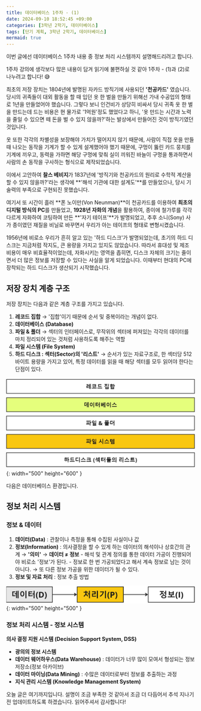 ```yaml
---
title: 데이터베이스 1주차 - (1)
date: 2024-09-10 18:52:45 +09:00
categories: [3학년 2학기, 데이터베이스]
tags: [단기 계획, 3학년 2학기, 데이터베이스]
mermaid: true
---
```


이번 글에선 데이터베이스 1주차 내용 중 정보 처리 시스템까지 설명해드리려고 합니다.

1주차 강의에 생각보다 많은 내용이 담겨 읽기에 불편하실 것 같아 1주차 - (1)과 (2)로 나누려고 합니다! 😅

최초의 저장 장치는 1804년에 발명된 자카드 방직기에 사용되던 **'천공카드'** 였습니다.  
당시의 귀족들이 대외 활동을 할 때 입던 옷 한 벌을 만들기 위해선 가내 수공업의 형태로 1년을 만들었어야 했습니다. 그렇다 보니 인건비가 상당히 비싸서 당시 귀족 옷 한 벌을 만드는데 드는 비용은 현 물가로 '1억원'정도 했었다고 하니, '옷 만드는 시간과 노력을 줄일 수 있으면 떼 돈을 벌 수 있지 않을까?'하는 발상에서 만들어진 것이 방직기였던 것입니다.

옷 또한 각각의 차별성을 보장해야 가치가 떨어지지 않기 때문에, 사람이 직접 옷을 만들 때 나오는 동작을 기계가 할 수 있게 설계했어야 했기 때문에, 구멍이 뚫린 카드 뭉치를 기계에 끼우고, 동력을 가하면 해당 구멍에 맞춰 실이 끼워진 바늘이 구멍을 통과하면서 사람의 손 동작을 구사하는 형식으로 제작되었습니다.

이에서 고안하여 **찰스 베비지**가 1837년에 '방직기와 천공카드의 원리로 수학적 계산을 할 수 있지 않을까?'라는 생각에 **'해석 기관에 대한 설계도'**를 만들었으나, 당시 기술력의 부족으로 구현되진 못했습니다.

여기서 또 시간이 흘러 **폰 노이만(Von Neunman)**이 천공카드를 이용하여 **최초의 디지털 방식의 PC**를 만들었고, **1928년 자화의 개념**을 활용하여, 종이에 철가루를 각각 다르게 자화하여 코팅하여 만든 **'자기 테이프'**가 발명되었고, 추후 소니(Sony) 사가 종이였던 재질을 비닐로 바꾸면서 우리가 아는 테이프의 형태로 변형시켰습니다.

1956년에 비로소 우리가 흔히 알고 있는 '하드 디스크'가 발명되었는데, 초기의 하드 디스크는 지금처럼 작지도, 큰 용량을 가지고 있지도 않았습니다. 따라서 휴대성 및 제조 비용이 매우 비효율적이었는데, 자화시키는 영역을 좁히면, 디스크 자체의 크기는 줄이면서 더 많은 정보를 저장할 수 있다는 사실을 알게 되었습니다. 이때부터 현대의 PC에 장착되는 하드 디스크가 생산되기 시작했습니다.

## **저장 장치 계층 구조**

저장 장치는 다음과 같은 계층 구조를 가지고 있습니다.

1. **레코드 집합**
   → '집합'이기 때문에 순서 및 중복이라는 개념이 없다.
2. **데이터베이스 (Database)**
3. **파일 & 폴더**
   → 섹터의 인터페이스로, 무작위의 섹터에 퍼져있는 각각의 데이터를 마치 정리되어 있는 것처럼 사용하도록 해주는 역할
4. **파일 시스템 (File System)**
5. **하드 디스크 : 섹터(Sector)의 '리스트'**
   → 순서가 있는 자료구조로, 한 섹터당 512바이트 용량을 가지고 있어, 특정 데이터를 읽을 때 해당 섹터를 모두 읽어야 한다는 단점이 있다.

![Desktop View](/assets/img/database/hierarchy.jpg){: width="500" height="600" }

다음은 데이터베이스 환경입니다.

## **정보 처리 시스템**

### **정보 & 데이터**

1. **데이터(Data)** : 관찰이나 측정을 통해 수집된 사실이나 값
2. **정보(Information)** : 의사결정을 할 수 있게 하는 데이터의 해석이나 상호간의 관계 → **'의미'**
   → **데이터 ≠ 정보** - 해석 및 관계 정의를 통한 데이터 가공이 진행되어야 비로소 '정보'가 된다. - 정보로 한 번 가공되었다고 해서 계속 정보로 남는 것이 아니다. → 또 다른 정보 가공을 위한 데이터가 될 수 있다.
3. **정보 및 자료 처리** : 정보 추출 방법

![Desktop View](/assets/img/database/process.jpg){: width="500" height="500" }

### 정보 처리 시스템 - **정보 시스템**

**의사 결정 지원 시스템 (Decision Support System, DSS)**

- **광의의 정보 시스템**
- **데이터 웨어하우스(Data Warehouse)** : 데이터가 너무 많이 모여서 형성되는 정보 저장소(정보 아카이브)
- **데이터 마이닝(Data Mining)** : 수많은 데이터로부터 정보를 추출하는 과정
- **지식 관리 시스템 (Knowledge Management System)**

오늘 글은 여기까지입니다. 설명이 조금 부족한 것 같아서 조금 더 다듬어서 추석 지나기 전 업데이트하도록 하겠습니다. 읽어주셔서 감사합니다!
